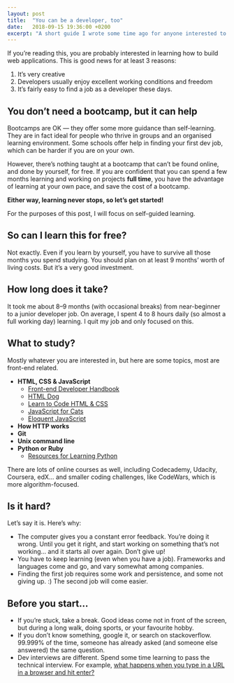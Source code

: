 ```yaml
---
layout: post
title:  "You can be a developer, too"
date:   2018-09-15 19:36:00 +0200
excerpt: "A short guide I wrote some time ago for anyone interested to become a developer, based on my own experience."
---
```

If you’re reading this, you are probably interested in learning how to build web applications. This is good news for at least 3 reasons:

1. It’s very creative
2. Developers usually enjoy excellent working conditions and freedom
3. It’s fairly easy to find a job as a developer these days.

## You donʼt need a bootcamp, but it can help
Bootcamps are OK — they offer some more guidance than self-learning. They are in fact ideal for people who thrive in groups and an organised learning environment. Some schools offer help in finding your first dev job, which can be harder if you are on your own.

However, thereʼs nothing taught at a bootcamp that canʼt be found online, and done by yourself, for free. If you are confident that you can spend a few months learning and working on projects **full time**, you have the advantage of learning at your own pace, and save the cost of a bootcamp.

**Either way, learning never stops, so letʼs get started!**

For the purposes of this post, I will focus on self-guided learning.

## So can I learn this for free?
Not exactly. Even if you learn by yourself, you have to survive all those months you spend studying. You should plan on at least 9 monthsʼ worth of living costs. But itʼs a very good investment.

## How long does it take?
It took me about 8–9 months (with occasional breaks) from near-beginner to a junior developer job. On average, I spent 4 to 8 hours daily (so almost a full working day) learning. I quit my job and only focused on this.

## What to study?
Mostly whatever you are interested in, but here are some topics, most are front-end related.

- **HTML, CSS & JavaScript**
  - [Front-end Developer Handbook](https://frontendmasters.com/books/front-end-handbook/)
  - [HTML Dog](https://htmldog.com)
  - [Learn to Code HTML & CSS](https://learn.shayhowe.com/html-css/)
  - [JavaScript for Cats](https://jsforcats.com)
  - [Eloquent JavaScript](https://eloquentjavascript.net/)
- **How HTTP works**
- **Git**
- **Unix command line**
- **Python or Ruby**
  - [Resources for Learning Python](https://samu.space/Resources-for-learning-Python/)

There are lots of online courses as well, including Codecademy, Udacity, Coursera, edX… and smaller coding challenges, like CodeWars, which is more algorithm-focused.

## Is it hard?
Let’s say it is. Here’s why:
- The computer gives you a constant error feedback. You’re doing it wrong. Until you get it right, and start working on something that’s not working… and it starts all over again. Don’t give up!
- You have to keep learning (even when you have a job). Frameworks and languages come and go, and vary somewhat among companies.
- Finding the first job requires some work and persistence, and some not giving up. :) The second job will come easier.

## Before you start…
- If you’re stuck, take a break. Good ideas come not in front of the screen, but during a long walk, doing sports, or your favourite hobby.
- If you donʼt know something, google it, or search on stackoverflow. 99.999% of the time, someone has already asked (and someone else answered) the same question.
- Dev interviews are different. Spend some time learning to pass the technical interview. For example, [what happens when you type in a URL in a browser and hit enter?](https://www.google.com/#q=What+happens+when+you+type+in+a+URL+in+a+browser+and+hit+enter?)
